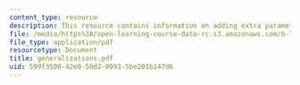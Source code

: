 ```yaml
---
content_type: resource
description: This resource contains information on adding extra parameter.
file: /media/https%3A/open-learning-course-data-rc.s3.amazonaws.com/6-728-applied-quantum-and-statistical-physics-fall-2006/599f350042e050d209935be201b147d6_generalizations.pdf
file_type: application/pdf
resourcetype: Document
title: generalizations.pdf
uid: 599f3500-42e0-50d2-0993-5be201b147d6
---
```

